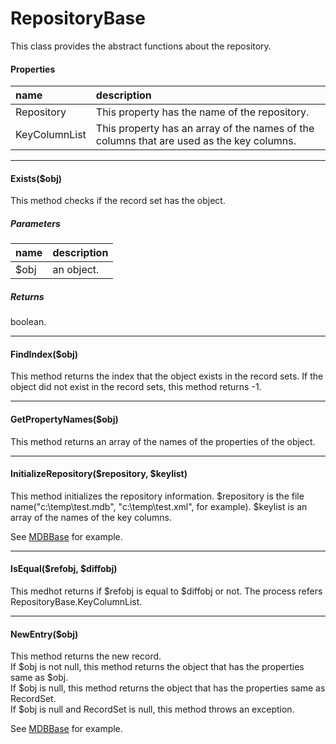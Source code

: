 # RepositoryBase
This class provides the abstract functions about the repository.

#### Properties
|name|description|
|:--|:--|
|Repository|This property has the name of the repository.|
|KeyColumnList|This property has an array of the names of the columns that are used as the key columns.|

***

#### Exists($obj)
This method checks if the record set has the object.

##### Parameters
|name|description|
|:--|:--|
| $obj | an object. |

##### Returns
boolean.

***

#### FindIndex($obj)
This method returns the index that the object exists in the record sets.
If the object did not exist in the record sets, this method returns -1.

***
#### GetPropertyNames($obj)
This method returns an array of the names of the properties of the object.

***
#### InitializeRepository($repository, $keylist)
This method initializes the repository information.
$repository is the file name("c:\temp\test.mdb", "c:\temp\test.xml", for example).
$keylist is an array of the names of the key columns.

See [MDBBase](mdbbase.md) for example.

***
#### IsEqual($refobj, $diffobj)
This medhot returns if $refobj is equal to $diffobj or not.
The process refers RepositoryBase.KeyColumnList.

***
#### NewEntry($obj)
This method returns the new record.  
If $obj is not null, this method returns the object that has the properties same as $obj.  
If $obj is null, this method returns the object that has the properties same as RecordSet.  
If $obj is null and RecordSet is null, this method throws an exception.

See [MDBBase](mdbbase.md) for example.
